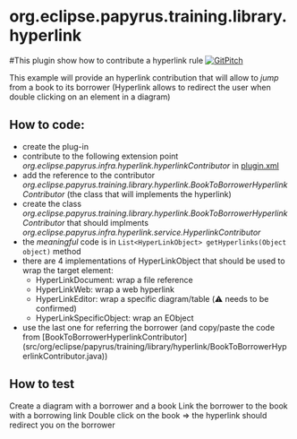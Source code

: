 org.eclipse.papyrus.training.library.hyperlink
=======================================

#This plugin show how to contribute a hyperlink rule 
[![GitPitch](https://gitpitch.com/assets/badge.svg)](https://gitpitch.com/bmaggi/library-training?p=org.eclipse.papyrus.training.library.hyperlink)

This example will provide an hyperlink contribution that will allow to *jump* from a book to its borrower
(Hyperlink allows to redirect the user when double clicking on an element in a diagram)

## How to code:
 - create the plug-in 
 - contribute to the following extension point *org.eclipse.papyrus.infra.hyperlink.hyperlinkContributor* in [plugin.xml](plugin.xml)
 - add the reference to the contributor *org.eclipse.papyrus.training.library.hyperlink.BookToBorrowerHyperlinkContributor* 
    (the class that will implements the hyperlink)
 - create the class *org.eclipse.papyrus.training.library.hyperlink.BookToBorrowerHyperlinkContributor* that should implments *org.eclipse.papyrus.infra.hyperlink.service.HyperlinkContributor* 
 - the *meaningful* code is in ```List<HyperLinkObject> getHyperlinks(Object object)```  method
 - there are 4 implementations of HyperLinkObject that should be used to wrap the target element:
   - HyperLinkDocument: wrap a file reference
   - HyperLinkWeb: wrap a web hyperlink
   - HyperLinkEditor: wrap a specific diagram/table (:warning: needs to be confirmed)
   - HyperLinkSpecificObject: wrap an EObject
 - use the last one for referring the borrower  (and copy/paste the code from [BookToBorrowerHyperlinkContributor] (src/org/eclipse/papyrus/training/library/hyperlink/BookToBorrowerHyperlinkContributor.java))
 
## How to test
 Create a diagram with a borrower and a book
 Link the borrower to the book with a borrowing link 
 Double click on the book
 => the hyperlink should redirect you on the borrower
